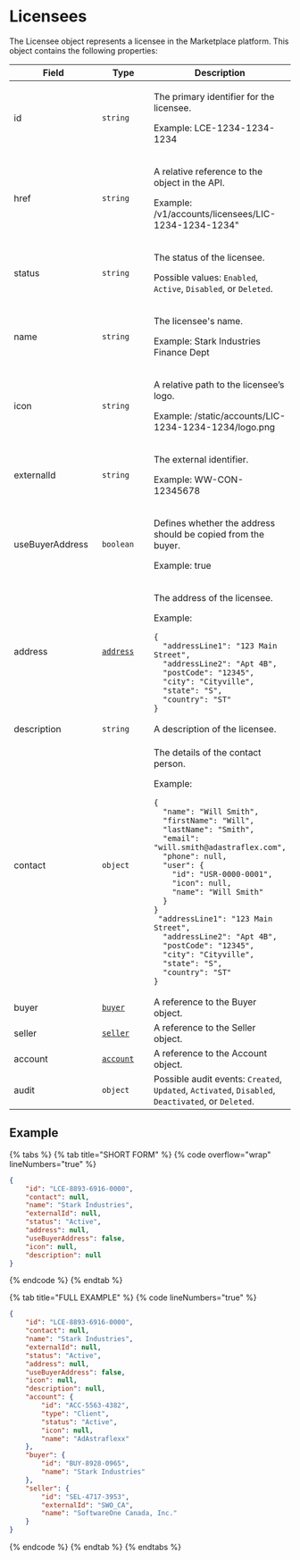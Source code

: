 # Licensees

The Licensee object represents a licensee in the Marketplace platform. This object contains the following properties:

<table data-full-width="false"><thead><tr><th width="159">Field</th><th width="115">Type</th><th>Description</th></tr></thead><tbody><tr><td>id</td><td><code>string</code></td><td><p>The primary identifier for the licensee.</p><p>Example: LCE-1234-1234-1234</p></td></tr><tr><td>href</td><td><code>string</code></td><td><p>A relative reference to the object in the API.</p><p>Example: /v1/accounts/licensees/LIC-1234-1234-1234"</p></td></tr><tr><td>status</td><td><code>string</code></td><td><p>The status of the licensee. </p><p>Possible values: <code>Enabled</code>, <code>Active</code>, <code>Disabled</code>, or <code>Deleted</code>.</p></td></tr><tr><td>name</td><td><code>string</code></td><td><p>The licensee's name.</p><p>Example: Stark Industries Finance Dept</p></td></tr><tr><td>icon</td><td><code>string</code></td><td><p>A relative path to the licensee’s logo.</p><p>Example: /static/accounts/LIC-1234-1234-1234/logo.png</p></td></tr><tr><td>externalId</td><td><code>string</code></td><td><p>The external identifier.</p><p>Example: WW-CON-12345678</p></td></tr><tr><td>useBuyerAddress</td><td><code>boolean</code></td><td><p>Defines whether the address should be copied from the buyer.</p><p>Example: true</p></td></tr><tr><td>address</td><td><a href="../../common-api-objects/address.md"><code>address</code></a></td><td><p>The address of the licensee.</p><p>Example:</p><pre class="language-json" data-overflow="wrap" data-line-numbers><code class="lang-json">{
  "addressLine1": "123 Main Street",
  "addressLine2": "Apt 4B",
  "postCode": "12345",
  "city": "Cityville",
  "state": "S",
  "country": "ST"
}
</code></pre></td></tr><tr><td>description</td><td><code>string</code></td><td>A description of the licensee.</td></tr><tr><td>contact</td><td><code>object</code></td><td><p>The details of the contact person.</p><p>Example:</p><pre class="language-json" data-overflow="wrap" data-line-numbers><code class="lang-json">{
  "name": "Will Smith",
  "firstName": "Will",
  "lastName": "Smith",
  "email": "will.smith@adastraflex.com",
  "phone": null,
  "user": {
    "id": "USR-0000-0001",
    "icon": null,
    "name": "Will Smith"
  }
}
 "addressLine1": "123 Main Street",
  "addressLine2": "Apt 4B",
  "postCode": "12345",
  "city": "Cityville",
  "state": "S",
  "country": "ST"
}
</code></pre></td></tr><tr><td>buyer</td><td><a href="../buyer/#buyer-object"><code>buyer</code></a></td><td>A reference to the Buyer object.</td></tr><tr><td>seller</td><td><a href="../seller/#seller-object"><code>seller</code></a></td><td>A reference to the Seller object.</td></tr><tr><td>account</td><td><a href="../account/#account-object"><code>account</code></a></td><td>A reference to the Account object.</td></tr><tr><td>audit</td><td><code>object</code></td><td>Possible audit events: <code>Created</code>, <code>Updated</code>, <code>Activated</code>, <code>Disabled</code>, <code>Deactivated</code>, or <code>Deleted</code>.</td></tr></tbody></table>

## Example

{% tabs %}
{% tab title="SHORT FORM" %}
{% code overflow="wrap" lineNumbers="true" %}
```json
{
	"id": "LCE-8893-6916-0000",
	"contact": null,
	"name": "Stark Industries",
	"externalId": null,
	"status": "Active",
	"address": null,
	"useBuyerAddress": false,
	"icon": null,
	"description": null
}
```
{% endcode %}
{% endtab %}

{% tab title="FULL EXAMPLE" %}
{% code lineNumbers="true" %}
```json
{
	"id": "LCE-8893-6916-0000",
	"contact": null,
	"name": "Stark Industries",
	"externalId": null,
	"status": "Active",
	"address": null,
	"useBuyerAddress": false,
	"icon": null,
	"description": null,
	"account": {
		"id": "ACC-5563-4382",
		"type": "Client",
		"status": "Active",
		"icon": null,
		"name": "AdAstraflexx"
	},
	"buyer": {
		"id": "BUY-8928-0965",
		"name": "Stark Industries"
	},
	"seller": {
		"id": "SEL-4717-3953",
		"externalId": "SWO_CA",
		"name": "SoftwareOne Canada, Inc."
	}
}
```
{% endcode %}
{% endtab %}
{% endtabs %}
